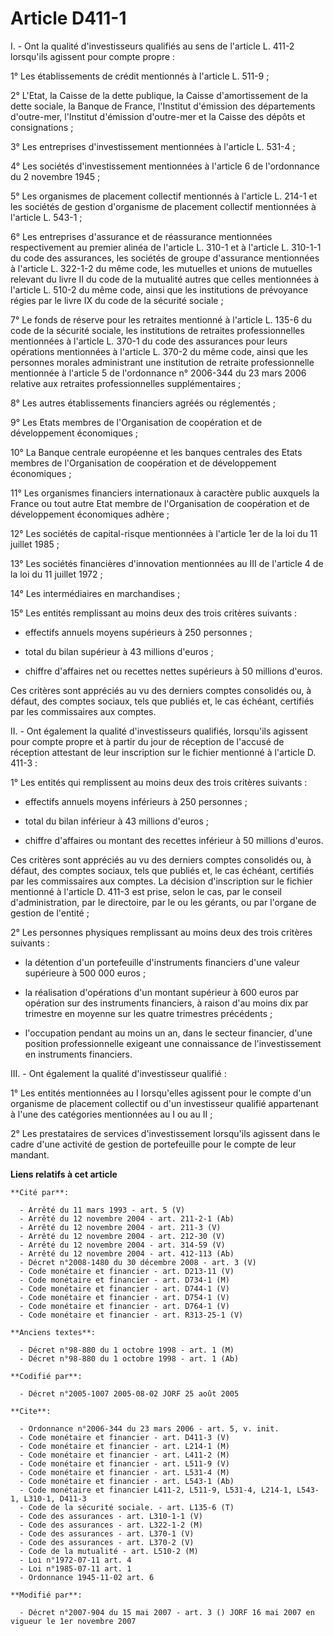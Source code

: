 # Article D411-1

I. - Ont la qualité d'investisseurs qualifiés au sens de l'article L. 411-2 lorsqu'ils agissent pour compte propre :

1° Les établissements de crédit mentionnés à l'article L. 511-9 ;

2° L'Etat, la Caisse de la dette publique, la Caisse d'amortissement de la dette sociale, la Banque de France, l'Institut
d'émission des départements d'outre-mer, l'Institut d'émission d'outre-mer et la Caisse des dépôts et consignations ;

3° Les entreprises d'investissement mentionnées à l'article L. 531-4 ;

4° Les sociétés d'investissement mentionnées à l'article 6 de l'ordonnance du 2 novembre 1945 ;

5° Les organismes de placement collectif mentionnés à l'article L. 214-1 et les sociétés de gestion d'organisme de placement
collectif mentionnées à l'article L. 543-1 ;

6° Les entreprises d'assurance et de réassurance mentionnées respectivement au premier alinéa de l'article L. 310-1 et à
l'article L. 310-1-1 du code des assurances, les sociétés de groupe d'assurance mentionnées à l'article L. 322-1-2 du même
code, les mutuelles et unions de mutuelles relevant du livre II du code de la mutualité autres que celles mentionnées à
l'article L. 510-2 du même code, ainsi que les institutions de prévoyance régies par le livre IX du code de la sécurité
sociale ;

7° Le fonds de réserve pour les retraites mentionné à l'article L. 135-6 du code de la sécurité sociale, les institutions de
retraites professionnelles mentionnées à l'article L. 370-1 du code des assurances pour leurs opérations mentionnées à
l'article L. 370-2 du même code, ainsi que les personnes morales administrant une institution de retraite professionnelle
mentionnée à l'article 5 de l'ordonnance n° 2006-344 du 23 mars 2006 relative aux retraites professionnelles
supplémentaires ;

8° Les autres établissements financiers agréés ou réglementés ;

9° Les Etats membres de l'Organisation de coopération et de développement économiques ;

10° La Banque centrale européenne et les banques centrales des Etats membres de l'Organisation de coopération et de
développement économiques ;

11° Les organismes financiers internationaux à caractère public auxquels la France ou tout autre Etat membre de
l'Organisation de coopération et de développement économiques adhère ;

12° Les sociétés de capital-risque mentionnées à l'article 1er de la loi du 11 juillet 1985 ;

13° Les sociétés financières d'innovation mentionnées au III de l'article 4 de la loi du 11 juillet 1972 ;

14° Les intermédiaires en marchandises ;

15° Les entités remplissant au moins deux des trois critères suivants :

- effectifs annuels moyens supérieurs à 250 personnes ;

- total du bilan supérieur à 43 millions d'euros ;

- chiffre d'affaires net ou recettes nettes supérieurs à 50 millions d'euros.

Ces critères sont appréciés au vu des derniers comptes consolidés ou, à défaut, des comptes sociaux, tels que publiés et, le
cas échéant, certifiés par les commissaires aux comptes.

II. - Ont également la qualité d'investisseurs qualifiés, lorsqu'ils agissent pour compte propre et à partir du jour de
réception de l'accusé de réception attestant de leur inscription sur le fichier mentionné à l'article D. 411-3 :

1° Les entités qui remplissent au moins deux des trois critères suivants :

- effectifs annuels moyens inférieurs à 250 personnes ;

- total du bilan inférieur à 43 millions d'euros ;

- chiffre d'affaires ou montant des recettes inférieur à 50 millions d'euros.

Ces critères sont appréciés au vu des derniers comptes consolidés ou, à défaut, des comptes sociaux, tels que publiés et, le
cas échéant, certifiés par les commissaires aux comptes. La décision d'inscription sur le fichier mentionné à l'article D.
411-3 est prise, selon le cas, par le conseil d'administration, par le directoire, par le ou les gérants, ou par l'organe de
gestion de l'entité ;

2° Les personnes physiques remplissant au moins deux des trois critères suivants :

- la détention d'un portefeuille d'instruments financiers d'une valeur supérieure à 500 000 euros ;

- la réalisation d'opérations d'un montant supérieur à 600 euros par opération sur des instruments financiers, à raison d'au
moins dix par trimestre en moyenne sur les quatre trimestres précédents ;

- l'occupation pendant au moins un an, dans le secteur financier, d'une position professionnelle exigeant une connaissance de
l'investissement en instruments financiers.

III. - Ont également la qualité d'investisseur qualifié :

1° Les entités mentionnées au I lorsqu'elles agissent pour le compte d'un organisme de placement collectif ou d'un
investisseur qualifié appartenant à l'une des catégories mentionnées au I ou au II ;

2° Les prestataires de services d'investissement lorsqu'ils agissent dans le cadre d'une activité de gestion de portefeuille
pour le compte de leur mandant.

**Liens relatifs à cet article**

	**Cité par**:

	  - Arrêté du 11 mars 1993 - art. 5 (V)
	  - Arrêté du 12 novembre 2004 - art. 211-2-1 (Ab)
	  - Arrêté du 12 novembre 2004 - art. 211-3 (V)
	  - Arrêté du 12 novembre 2004 - art. 212-30 (V)
	  - Arrêté du 12 novembre 2004 - art. 314-59 (V)
	  - Arrêté du 12 novembre 2004 - art. 412-113 (Ab)
	  - Décret n°2008-1480 du 30 décembre 2008 - art. 3 (V)
	  - Code monétaire et financier - art. D213-11 (V)
	  - Code monétaire et financier - art. D734-1 (M)
	  - Code monétaire et financier - art. D744-1 (V)
	  - Code monétaire et financier - art. D754-1 (V)
	  - Code monétaire et financier - art. D764-1 (V)
	  - Code monétaire et financier - art. R313-25-1 (V)

	**Anciens textes**:

	  - Décret n°98-880 du 1 octobre 1998 - art. 1 (M)
	  - Décret n°98-880 du 1 octobre 1998 - art. 1 (Ab)

	**Codifié par**:

	  - Décret n°2005-1007 2005-08-02 JORF 25 août 2005

	**Cite**:

	  - Ordonnance n°2006-344 du 23 mars 2006 - art. 5, v. init.
	  - Code monétaire et financier - art. D411-3 (V)
	  - Code monétaire et financier - art. L214-1 (M)
	  - Code monétaire et financier - art. L411-2 (M)
	  - Code monétaire et financier - art. L511-9 (V)
	  - Code monétaire et financier - art. L531-4 (M)
	  - Code monétaire et financier - art. L543-1 (Ab)
	  - Code monétaire et financier L411-2, L511-9, L531-4, L214-1, L543-1, L310-1, D411-3
	  - Code de la sécurité sociale. - art. L135-6 (T)
	  - Code des assurances - art. L310-1-1 (V)
	  - Code des assurances - art. L322-1-2 (M)
	  - Code des assurances - art. L370-1 (V)
	  - Code des assurances - art. L370-2 (V)
	  - Code de la mutualité - art. L510-2 (M)
	  - Loi n°1972-07-11 art. 4
	  - Loi n°1985-07-11 art. 1
	  - Ordonnance 1945-11-02 art. 6

	**Modifié par**:

	  - Décret n°2007-904 du 15 mai 2007 - art. 3 () JORF 16 mai 2007 en vigueur le 1er novembre 2007
